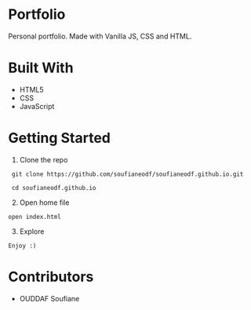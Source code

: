 # Portfolio 
Personal portfolio. Made with Vanilla JS, CSS and HTML.

# Built With
* HTML5
* CSS
* JavaScript

# Getting Started
1. Clone the repo
```
 git clone https://github.com/soufianeodf/soufianeodf.github.io.git

 cd soufianeodf.github.io
```
2. Open home file
```
open index.html
```
3. Explore
```
Enjoy :)
```

# Contributors
* OUDDAF Soufiane